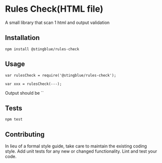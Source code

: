 Rules Check(HTML file)
=========

A small library that scan 1 html and output validation

## Installation

  `npm install @stingblue/rules-check`

## Usage

    var rulesCheck = require('@stingblue/rules-check');

    var xxx = rulesCheck(---);
  
  
  Output should be ``


## Tests

  `npm test`

## Contributing

In lieu of a formal style guide, take care to maintain the existing coding style. Add unit tests for any new or changed functionality. Lint and test your code.